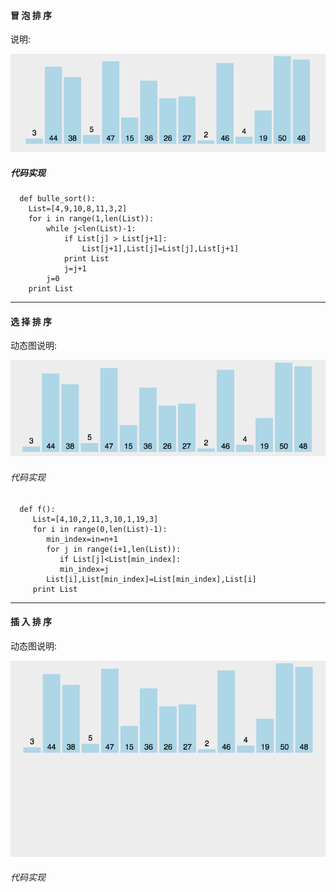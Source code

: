 #### 冒 泡 排 序

说明:

![](/assets/849589-20171015223238449-2146169197.gif)

##### 代码实现

```
  def bulle_sort():
    List=[4,9,10,8,11,3,2]
    for i in range(1,len(List)):
        while j<len(List)-1:
            if List[j] > List[j+1]:
                List[j+1],List[j]=List[j],List[j+1]
            print List
            j=j+1
        j=0
    print List
```

---

#### 选 择 排 序

动态图说明:

![](/assets/xz.gif)

###### 代码实现

```
  def f():
     List=[4,10,2,11,3,10,1,19,3]
     for i in range(0,len(List)-1):
        min_index=in=n+1
        for j in range(i+1,len(List)):
           if List[j]<List[min_index]:
           min_index=j
        List[i],List[min_index]=List[min_index],List[i]
     print List
```

---

#### 插 入 排 序

动态图说明:

![](/assets/cr.gif)

###### 代码实现





